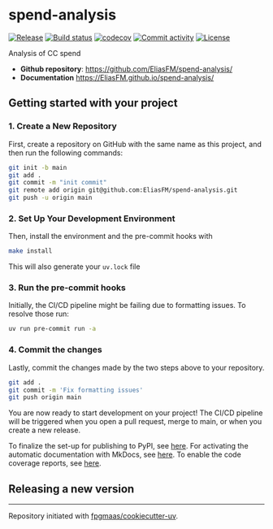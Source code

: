# spend-analysis

[![Release](https://img.shields.io/github/v/release/EliasFM/spend-analysis)](https://img.shields.io/github/v/release/EliasFM/spend-analysis)
[![Build status](https://img.shields.io/github/actions/workflow/status/EliasFM/spend-analysis/main.yml?branch=main)](https://github.com/EliasFM/spend-analysis/actions/workflows/main.yml?query=branch%3Amain)
[![codecov](https://codecov.io/gh/EliasFM/spend-analysis/branch/main/graph/badge.svg)](https://codecov.io/gh/EliasFM/spend-analysis)
[![Commit activity](https://img.shields.io/github/commit-activity/m/EliasFM/spend-analysis)](https://img.shields.io/github/commit-activity/m/EliasFM/spend-analysis)
[![License](https://img.shields.io/github/license/EliasFM/spend-analysis)](https://img.shields.io/github/license/EliasFM/spend-analysis)

Analysis of CC spend

- **Github repository**: <https://github.com/EliasFM/spend-analysis/>
- **Documentation** <https://EliasFM.github.io/spend-analysis/>

## Getting started with your project

### 1. Create a New Repository

First, create a repository on GitHub with the same name as this project, and then run the following commands:

```bash
git init -b main
git add .
git commit -m "init commit"
git remote add origin git@github.com:EliasFM/spend-analysis.git
git push -u origin main
```

### 2. Set Up Your Development Environment

Then, install the environment and the pre-commit hooks with

```bash
make install
```

This will also generate your `uv.lock` file

### 3. Run the pre-commit hooks

Initially, the CI/CD pipeline might be failing due to formatting issues. To resolve those run:

```bash
uv run pre-commit run -a
```

### 4. Commit the changes

Lastly, commit the changes made by the two steps above to your repository.

```bash
git add .
git commit -m 'Fix formatting issues'
git push origin main
```

You are now ready to start development on your project!
The CI/CD pipeline will be triggered when you open a pull request, merge to main, or when you create a new release.

To finalize the set-up for publishing to PyPI, see [here](https://fpgmaas.github.io/cookiecutter-uv/features/publishing/#set-up-for-pypi).
For activating the automatic documentation with MkDocs, see [here](https://fpgmaas.github.io/cookiecutter-uv/features/mkdocs/#enabling-the-documentation-on-github).
To enable the code coverage reports, see [here](https://fpgmaas.github.io/cookiecutter-uv/features/codecov/).

## Releasing a new version



---

Repository initiated with [fpgmaas/cookiecutter-uv](https://github.com/fpgmaas/cookiecutter-uv).
